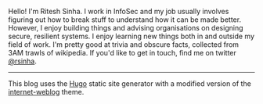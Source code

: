 Hello! I'm Ritesh Sinha. I work in InfoSec and my job usually involves figuring out how to break stuff to understand how it can be made better. However, I enjoy building things and advising organisations on designing secure, resilient systems. I enjoy learning new things both in and outside my field of work. I'm pretty good at trivia and obscure facts, collected from 3AM trawls of wikipedia. If you'd like to get in touch, find me on twitter [@rsinha](https://twitter.com/rsinha). 
* * *

This blog uses the [Hugo](https://gohugo.io) static site generator with a modified version of the [internet-weblog](http://themes.gohugo.io/internet-weblog/) theme.
